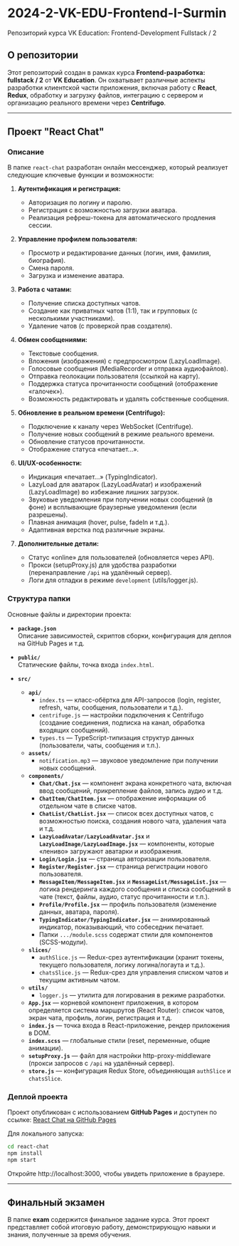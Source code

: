# 2024-2-VK-EDU-Frontend-I-Surmin
Репозиторий курса VK Education: Frontend-Development Fullstack / 2

## О репозитории

Этот репозиторий создан в рамках курса **Frontend-разработка: fullstack / 2** от **VK Education**. Он охватывает различные аспекты разработки клиентской части приложения, включая работу с **React**, **Redux**, обработку и загрузку файлов, интеграцию с сервером и организацию реального времени через **Centrifugo**. 

---

## Проект "React Chat"

### Описание

В папке `react-chat` разработан онлайн мессенджер, который реализует следующие ключевые функции и возможности:

1. **Аутентификация и регистрация:**
   - Авторизация по логину и паролю.
   - Регистрация с возможностью загрузки аватара.
   - Реализация рефреш-токена для автоматического продления сессии.

2. **Управление профилем пользователя:**
   - Просмотр и редактирование данных (логин, имя, фамилия, биография).
   - Смена пароля.
   - Загрузка и изменение аватара.

3. **Работа с чатами:**
   - Получение списка доступных чатов.
   - Создание как приватных чатов (1:1), так и групповых (с несколькими участниками).
   - Удаление чатов (с проверкой прав создателя).

4. **Обмен сообщениями:**
   - Текстовые сообщения.
   - Вложения (изображения) с предпросмотром (LazyLoadImage).
   - Голосовые сообщения (MediaRecorder и отправка аудиофайлов).
   - Отправка геолокации пользователя (ссылкой на карту).
   - Поддержка статуса прочитанности сообщений (отображение «галочек»).
   - Возможность редактировать и удалять собственные сообщения.

5. **Обновление в реальном времени (Centrifugo):**
   - Подключение к каналу через WebSocket (Centrifuge).
   - Получение новых сообщений в режиме реального времени.
   - Обновление статусов прочитанности.
   - Отображение статуса «печатает...».

6. **UI/UX-особенности:**
   - Индикация «печатает...» (TypingIndicator).
   - LazyLoad для аватарок (LazyLoadAvatar) и изображений (LazyLoadImage) во избежание лишних загрузок.
   - Звуковые уведомления при получении новых сообщений (в фоне) и всплывающие браузерные уведомления (если разрешены).
   - Плавная анимация (hover, pulse, fadeIn и т.д.).
   - Адаптивная верстка под различные экраны.

7. **Дополнительные детали:**
   - Статус «online» для пользователей (обновляется через API).
   - Прокси (setupProxy.js) для удобства разработки (перенаправление `/api` на удалённый сервер).
   - Логи для отладки в режиме `development` (utils/logger.js).

### Структура папки

Основные файлы и директории проекта:

- **`package.json`**  
  Описание зависимостей, скриптов сборки, конфигурация для деплоя на GitHub Pages и т.д.

- **`public/`**  
  Статические файлы, точка входа `index.html`.

- **`src/`**  
  - **`api/`**  
    - `index.ts` — класс-обёртка для API-запросов (login, register, refresh, чаты, сообщения, пользователи и т.д.).  
    - `centrifuge.js` — настройки подключения к Centrifugo (создание соединения, подписка на канал, обработка входящих сообщений).  
    - `types.ts` — TypeScript-типизация структур данных (пользователи, чаты, сообщения и т.п.).
  - **`assets/`**  
    - `notification.mp3` — звуковое уведомление при получении новых сообщений.
  - **`components/`**  
    - **`Chat/Chat.jsx`** — компонент экрана конкретного чата, включая ввод сообщений, прикрепление файлов, запись аудио и т.д.
    - **`ChatItem/ChatItem.jsx`** — отображение информации об отдельном чате в списке чатов.  
    - **`ChatList/ChatList.jsx`** — список всех доступных чатов, с возможностью поиска, создания нового чата, удаления чата и т.д.  
    - **`LazyLoadAvatar/LazyLoadAvatar.jsx`** и **`LazyLoadImage/LazyLoadImage.jsx`** — компоненты, которые «лениво» загружают аватарки и изображения.
    - **`Login/Login.jsx`** — страница авторизации пользователя.  
    - **`Register/Register.jsx`** — страница регистрации нового пользователя.  
    - **`MessageItem/MessageItem.jsx`** и **`MessageList/MessageList.jsx`** — логика рендеринга каждого сообщения и списка сообщений в чате (текст, файлы, аудио, статус прочитанности и т.п.).
    - **`Profile/Profile.jsx`** — профиль пользователя (изменение данных, аватара, пароля).
    - **`TypingIndicator/TypingIndicator.jsx`** — анимированный индикатор, показывающий, что собеседник печатает.
    - Папки `.../module.scss` содержат стили для компонентов (SCSS-модули).
  - **`slices/`**  
    - `authSlice.js` — Redux-срез аутентификации (хранит токены, текущего пользователя, логику логина/логаута и т.д.).
    - `chatsSlice.js` — Redux-срез для управления списком чатов и текущим активным чатом.
  - **`utils/`**  
    - `logger.js` — утилита для логирования в режиме разработки.
  - **`App.jsx`** — корневой компонент приложения, в котором определяется система маршрутов (React Router): список чатов, экран чата, профиль, логин, регистрация и т.д.
  - **`index.js`** — точка входа в React-приложение, рендер приложения в DOM.  
  - **`index.scss`** — глобальные стили (reset, переменные, общие анимации).
  - **`setupProxy.js`** — файл для настройки http-proxy-middleware (прокси запросов с `/api` на удалённый сервер).
  - **`store.js`** — конфигурация Redux Store, объединяющая `authSlice` и `chatsSlice`.

### Деплой проекта

Проект опубликован с использованием **GitHub Pages** и доступен по ссылке:
[React Chat на GitHub Pages](https://leeroyod.github.io/2024-2-VK-EDU-Frontend-I-Surmin/)

Для локального запуска:
```bash
cd react-chat
npm install
npm start
```
Откройте http://localhost:3000, чтобы увидеть приложение в браузере.

---
## Финальный экзамен
В папке **exam** содержится финальное задание курса. Этот проект представляет собой итоговую работу, демонстрирующую навыки и знания, полученные за время обучения.
